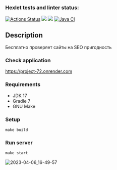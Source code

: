 ### Hexlet tests and linter status:
[![Actions Status](https://github.com/anasasiia/java-project-72/workflows/hexlet-check/badge.svg)](https://github.com/anasasiia/java-project-72/actions) <a href="https://codeclimate.com/github/anasasiia/java-project-72/maintainability"><img src="https://api.codeclimate.com/v1/badges/7943032c7ddc1755edcf/maintainability" /></a> <a href="https://codeclimate.com/github/anasasiia/java-project-72/test_coverage"><img src="https://api.codeclimate.com/v1/badges/7943032c7ddc1755edcf/test_coverage" /></a> [![Java CI](https://github.com/anasasiia/java-project-72/actions/workflows/main.yml/badge.svg)](https://github.com/anasasiia/java-project-72/actions/workflows/main.yml)

## Description
Бесплатно проверяет сайты на SEO пригодность

### Check application
https://project-72.onrender.com

### Requirements
- JDK 17
- Gradle 7
- GNU Make

### Setup
```
make build
```

### Run server
```
make start
```

![2023-04-06_16-49-57](https://user-images.githubusercontent.com/107137233/230391104-b5db7925-745d-4f3f-83ff-b16fff93a7c0.png)
